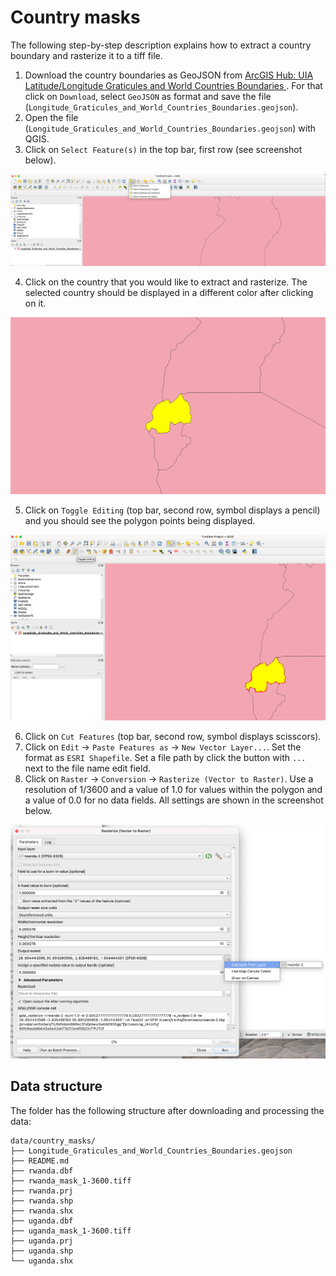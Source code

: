 # Country masks

The following step-by-step description explains how to extract a country boundary and rasterize it to a tiff file.

1. Download the country boundaries as GeoJSON from [ArcGIS Hub: UIA Latitude/Longitude Graticules and World Countries Boundaries
](https://hub.arcgis.com/datasets/UIA::uia-latitude-longitude-graticules-and-world-countries-boundaries/about?layer=1). For that click on `Download`, select `GeoJSON` as format and save the file (`Longitude_Graticules_and_World_Countries_Boundaries.geojson`).
2. Open the file (`Longitude_Graticules_and_World_Countries_Boundaries.geojson`) with QGIS.
3. Click on `Select Feature(s)` in the top bar, first row (see screenshot below).

![](../../docs_imgs/QGIS_select-features.png)

4. Click on the country that you would like to extract and rasterize. The selected country should be displayed in a different color after clicking on it.

![](../../docs_imgs/QGIS_click-on-feature.png)

5. Click on `Toggle Editing` (top bar, second row, symbol displays a pencil) and you should see the polygon points being displayed.

![](../../docs_imgs/QGIS_toggle-editing.png)

6. Click on `Cut Features` (top bar, second row, symbol displays scisscors).
7. Click on `Edit` -> `Paste Features as` -> `New Vector Layer...`. Set the format as `ESRI Shapefile`. Set a file path by click the button with `...` next to the file name edit field.
8. Click on `Raster` -> `Conversion` -> `Rasterize (Vector to Raster)`. Use a resolution of 1/3600 and a value of 1.0 for values within the polygon and a value of 0.0 for no data fields. All settings are shown in the screenshot below.

![](../../docs_imgs/QGIS_rasterize.png)

## Data structure

The folder has the following structure after downloading and processing the data:

```
data/country_masks/
├── Longitude_Graticules_and_World_Countries_Boundaries.geojson
├── README.md
├── rwanda.dbf
├── rwanda_mask_1-3600.tiff
├── rwanda.prj
├── rwanda.shp
├── rwanda.shx
├── uganda.dbf
├── uganda_mask_1-3600.tiff
├── uganda.prj
├── uganda.shp
└── uganda.shx
```
